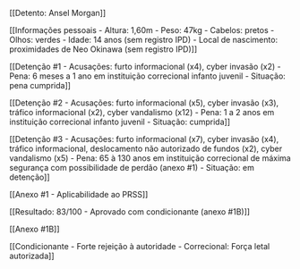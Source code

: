 [[Detento: Ansel Morgan]]

[[Informações pessoais - Altura: 1,60m - Peso: 47kg - Cabelos: pretos - Olhos: verdes - Idade: 14 anos (sem registro IPD) - Local de nascimento: proximidades de Neo Okinawa (sem registro IPD)]]


[[Detenção #1 - Acusações: furto informacional (x4), cyber invasão (x2) - Pena: 6 meses a 1 ano em instituição correcional infanto juvenil - Situação: pena cumprida]]

[[Detenção #2 - Acusações: furto informacional (x5), cyber invasão (x3), tráfico informacional (x2), cyber vandalismo (x12) - Pena: 1 a 2 anos em instituição correcional infanto juvenil - Situação: cumprida]]

[[Detenção #3 - Acusações: furto informacional (x7), cyber invasão (x4), tráfico informacional,  deslocamento não autorizado de fundos (x2), cyber vandalismo (x5)  - Pena: 65 à 130 anos em instituição correcional de máxima segurança com possibilidade de perdão (anexo #1) - Situação: em detenção]]


[[Anexo #1 - Aplicabilidade ao PRSS]]

[[Resultado: 83/100 - Aprovado com condicionante (anexo #1B)]]


[[Anexo #1B]]

[[Condicionante - Forte rejeição à autoridade - Correcional: Força letal autorizada]]